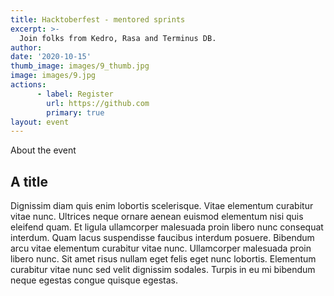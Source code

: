 ```yaml
---
title: Hacktoberfest - mentored sprints
excerpt: >-
  Join folks from Kedro, Rasa and Terminus DB.
author: 
date: '2020-10-15'
thumb_image: images/9_thumb.jpg
image: images/9.jpg
actions:
      - label: Register
        url: https://github.com
        primary: true
layout: event
---
```


About the event

## A title

Dignissim diam quis enim lobortis scelerisque. Vitae elementum curabitur vitae nunc. Ultrices neque ornare aenean euismod elementum nisi quis eleifend quam. Et ligula ullamcorper malesuada proin libero nunc consequat interdum. Quam lacus suspendisse faucibus interdum posuere. Bibendum arcu vitae elementum curabitur vitae nunc. Ullamcorper malesuada proin libero nunc. Sit amet risus nullam eget felis eget nunc lobortis. Elementum curabitur vitae nunc sed velit dignissim sodales. Turpis in eu mi bibendum neque egestas congue quisque egestas.
